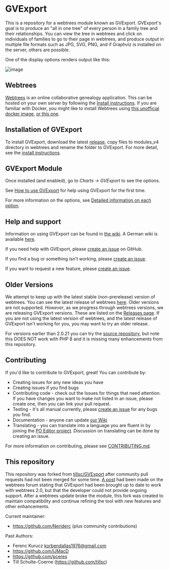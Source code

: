 GVExport
========

This is a repository for a webtrees module known as GVExport. GVExport's goal is to produce an "all in one tree" of every person in a family tree and their relationships. You can view the tree in webtrees and click on individuals of families to go to their page in webtrees, and produce output in multiple file formats such as JPG, SVG, PNG, and if Graphviz is installed on the server, others are possible.

One of the display options renders output like this:

![image](https://user-images.githubusercontent.com/89974636/188861665-e2578650-071e-46fa-a935-e510ae28c617.png)

Webtrees
--------

[Webtrees](https://webtrees.net/) is an online collaborative genealogy application. This can be hosted on your own server by following the [Install instructions](https://webtrees.net/install/). If you are familiar with Docker, you might like to install Webtrees using [this unofficial docker image](https://hub.docker.com/r/nathanvaughn/webtrees), [or this one](https://github.com/H2CK/webtrees).

Installation of GVExport
------------

To install GVExport, download the latest [release](https://github.com/Neriderc/GVExport/releases), copy files to modules_v4 directory in webtrees and rename the folder to GVExport. For more detail, see the [install instructions](https://github.com/Neriderc/GVExport/wiki/Installing-the-module).

GVExport Module
---------------

Once installed (and enabled), go to *Charts -> GVExport* to see the options.

See [How to use GVExport](https://github.com/Neriderc/GVExport/wiki/How-to-use-GVExport) for help using GVExport for the first time.

For more information on the options, see [Detailed information on each option](https://github.com/Neriderc/GVExport/wiki/Detailed-information-on-each-option).

Help and support
----------------

Information on using GVExport can be found in [the wiki](https://github.com/Neriderc/GVExport/wiki). A German wiki is available [here](https://wiki.genealogy.net/Webtrees_Handbuch/Anleitung_f%C3%BCr_Webmaster/Erweiterungsmodule/GVExport).

If you need help with GVExport, please [create an issue](https://github.com/Neriderc/GVExport/issues) on GitHub.

If you find a bug or something isn't working, please [create an issue](https://github.com/Neriderc/GVExport/issues).

If you want to request a new feature, please [create an issue](https://github.com/Neriderc/GVExport/issues).

Older Versions
--------------

We attempt to keep up with the latest stable (non-prerelease) version of webtrees. You can see the latest release of webtrees [here](https://github.com/fisharebest/webtrees/releases). Older versions are not supported. *However*, as we progress through webtrees versions, we are releasing GVExport versions. These are listed on the [Releases page](https://github.com/Neriderc/GVExport/releases). If you are not using the latest version of webtrees, and the latest release of GVExport isn't working for you, you may want to try an older release.

For versions earlier than 2.0.21 you can try the [source repository](https://github.com/tillsc/GVExport), but note this DOES NOT work with PHP 8 and it is missing many enhancements from this repository.

Contributing
------------

If you'd like to contribute to GVExport, great! You can contribute by:

- Creating issues for any new ideas you have
- Creating issues if you find bugs
- Contributing code - check out the Issues for things that need attention. If you have changes you want to make not listed in an issue, please create one, then you can link your pull request.
- Testing - it's all manual currently, please [create an issue](https://github.com/Neriderc/GVExport/issues) for any bugs you find.
- Documentation - anyone can update [our Wiki](https://github.com/Neriderc/GVExport/wiki)
- Translating - you can translate into a language you are fluent in by joining the [PO Editor project](https://poeditor.com/join/project/YqPRBXZnlf). Discussion on translating can be done by creating an issue.

For more information on contributing, please see [CONTRIBUTING.md](https://github.com/Neriderc/GVExport/blob/master/CONTRIBUTING.md).

This repository
---------------
This repository was forked from [tillsc/GVExport](https://github.com/tillsc/GVExport) after community pull requests had not been merged for some time. [A post](https://www.webtrees.net/index.php/en/forum/4-customising/35801-display-complex-all-in-on-tree-with-gvexport) had been made on the webtrees forum stating that GVExport had been brought up to date to work with webtrees 2.0, but that the developer could not provide ongoing support. After a webtrees update broke the module, this fork was created to maintain compatibility and continue refining the tool with new features and other enhancements.

Current maintainer:
 - https://github.com/Neriderc
(plus community contributions)

Past Authors:

 - Ferenc Kurucz <korbendallas1976@gmail.com>
 - https://github.com/IJMacD
 - https://github.com/pceres
 - Till Schulte-Coerne (https://github.com/tillsc)
